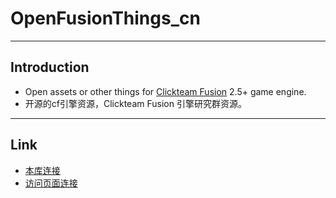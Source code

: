 # OpenFusionThings_cn

---

## Introduction
- Open assets or other things for [Clickteam Fusion](https://www.clickteam.com/) 2.5+ game engine. 
- 开源的cf引擎资源，Clickteam Fusion 引擎研究群资源。

---

## Link
- [本库连接](https://github.com/Cnohares/OpenFusionThings_cn)
- [访问页面连接](https://cnohares.github.io/OpenFusionThings_cn/)
